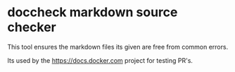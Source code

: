 
# doccheck markdown source checker

This tool ensures the markdown files its given are free from common errors.

Its used by the https://docs.docker.com project for testing PR's.

